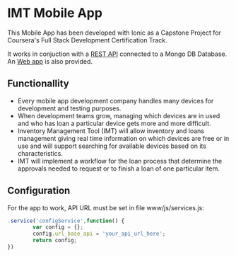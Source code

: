# IMT Mobile App

This Mobile App has been developed with Ionic as a Capstone Project for Coursera's Full Stack Development Certification Track.

It works in conjuction with a [REST API](https://github.com/danielgj/imt-rest-api) connected to a Mongo DB Database. An [Web app](https://github.com/danielgj/imt-web-interface) is also provided.


## Functionallity

* Every mobile app development company handles many devices for development and testing purposes.
* When development teams grow, managing which devices are in used and who has loan a particular device gets more and more difficult.
* Inventory Management Tool (IMT) will allow inventory and loans management giving real time information on which devices are free or in use and will support searching for available devices based on its characteristics.
* IMT will implement a workflow for the loan process that determine the approvals needed to request or to finish a loan of one particular item.

## Configuration

For the app to work, API URL must be set in file www/js/services.js:

```javascript
.service('configService',function() {
        var config = {};
        config.url_base_api = 'your_api_url_here';        
        return config;
})
```
